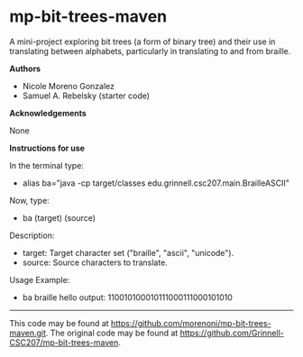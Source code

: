 # mp-bit-trees-maven

A mini-project exploring bit trees (a form of binary tree) and their use in translating between alphabets, particularly in translating to and from braille.

**Authors**

* Nicole Moreno Gonzalez
* Samuel A. Rebelsky (starter code)

**Acknowledgements**

None

**Instructions for use**

In the terminal type:

* alias ba="java -cp target/classes edu.grinnell.csc207.main.BrailleASCII"

Now, type: 

* ba (target) (source)

Description:

- target: Target character set ("braille", "ascii", "unicode").
- source: Source characters to translate.

Usage Example:

  * ba braille hello
  output: 110010100010111000111000101010

---

This code may be found at <https://github.com/morenoni/mp-bit-trees-maven.git>. The original code may be found at <https://github.com/Grinnell-CSC207/mp-bit-trees-maven>.
